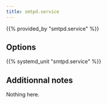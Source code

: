 ```yaml
---
title: smtpd.service
---
```


{{% provided_by "smtpd.service" %}}

## Options

{{% systemd_unit "smtpd.service" %}}

## Additionnal notes

Nothing here.